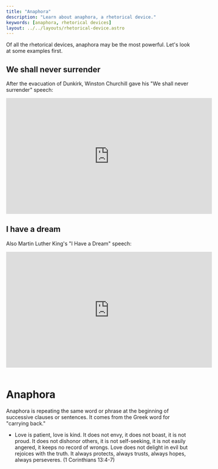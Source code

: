 ```yaml
---
title: "Anaphora"
description: "Learn about anaphora, a rhetorical device."
keywords: [anaphora, rhetorical devices]
layout: ../../layouts/rhetorical-device.astro
---
```


Of all the rhetorical devices, anaphora may be the most powerful. Let's look at some examples first.

## We shall never surrender

After the evacuation of Dunkirk, Winston Churchill gave his "We shall never surrender" speech:

<iframe width="560" height="315" src="https://www.youtube.com/embed/MkTw3_PmKtc?si=YCQ76tyj6NKlHa6m&amp;start=76" title="YouTube video player" frameborder="0" allow="accelerometer; autoplay; clipboard-write; encrypted-media; gyroscope; picture-in-picture; web-share" referrerpolicy="strict-origin-when-cross-origin" allowfullscreen></iframe>

## I have a dream

Also Martin Luther King's "I Have a Dream" speech:

<iframe width="560" height="315" src="https://www.youtube.com/embed/vP4iY1TtS3s?si=i0Hgy3EfyEnkWkZ-&amp;start=114" title="YouTube video player" frameborder="0" allow="accelerometer; autoplay; clipboard-write; encrypted-media; gyroscope; picture-in-picture; web-share" referrerpolicy="strict-origin-when-cross-origin" allowfullscreen></iframe>

<br />
<br />

# Anaphora

Anaphora is repeating the same word or phrase at the beginning of successive clauses or sentences. It comes from the Greek word for "carrying back."

- Love is patient, love is kind. It does not envy, it does not boast, it is not proud. It does not dishonor others, it is not self-seeking, it is not easily angered, it keeps no record of wrongs. Love does not delight in evil but rejoices with the truth. It always protects, always trusts, always hopes, always perseveres. (1 Corinthians 13:4-7)
